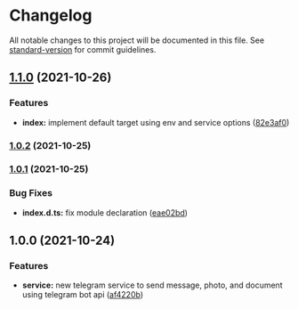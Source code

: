 # Changelog

All notable changes to this project will be documented in this file. See [standard-version](https://github.com/conventional-changelog/standard-version) for commit guidelines.

## [1.1.0](https://github.com/andreyunugro/moleculer-telegram/compare/v1.0.2...v1.1.0) (2021-10-26)


### Features

* **index:** implement default target using env and service options ([82e3af0](https://github.com/andreyunugro/moleculer-telegram/commit/82e3af0b1ced7c2cf1990f9850367afe57a4299e))

### [1.0.2](https://github.com/andreyunugro/moleculer-telegram/compare/v1.0.1...v1.0.2) (2021-10-25)

### [1.0.1](https://github.com/andreyunugro/moleculer-telegram/compare/v1.0.0...v1.0.1) (2021-10-25)

### Bug Fixes

*  **index.d.ts:** fix module declaration ([eae02bd](https://github.com/andreyunugro/moleculer-telegram/commit/eae02bd6aa3cf8ad151ca4ec175aad82cb2bd1fe))

## 1.0.0 (2021-10-24)

### Features

*  **service:** new telegram service to send message, photo, and document using telegram bot api ([af4220b](https://github.com/andreyunugro/moleculer-telegram-bot/commit/af4220bdc7cab3b1dd9b6508188e3393b022552c))
